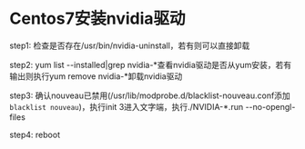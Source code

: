 # Centos7安装nvidia驱动

step1: 检查是否存在/usr/bin/nvidia-uninstall，若有则可以直接卸载

step2: yum list --installed|grep nvidia-\*查看nvidia驱动是否从yum安装，若有输出则执行yum remove nvidia-*卸载nvidia驱动

step3: 确认nouveau已禁用(/usr/lib/modprobe.d/blacklist-nouveau.conf添加`blacklist nouveau`)，执行init 3进入文字端，执行./NVIDIA-*.run --no-opengl-files

step4: reboot
